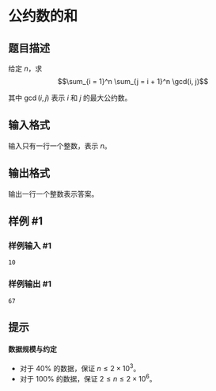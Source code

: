 # 公约数的和

## 题目描述

给定 $n$，求
$$\sum_{i = 1}^n \sum_{j = i + 1}^n \gcd(i, j)$$

其中 $\gcd(i, j)$ 表示 $i$ 和 $j$ 的最大公约数。

## 输入格式

输入只有一行一个整数，表示 $n$。

## 输出格式

输出一行一个整数表示答案。

## 样例 #1

### 样例输入 #1
```
10
```

### 样例输出 #1

```
67
```

## 提示

#### 数据规模与约定

- 对于 $40\%$ 的数据，保证 $n \leq 2 \times 10^3$。
- 对于 $100\%$ 的数据，保证 $2 \leq n \leq 2 \times 10^6$。
